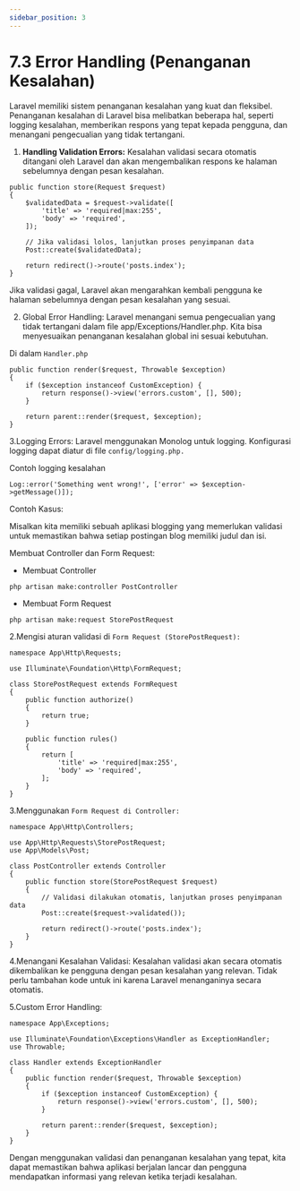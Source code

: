 ```yaml
---
sidebar_position: 3
---
```


# 7.3 Error Handling (Penanganan Kesalahan)

Laravel memiliki sistem penanganan kesalahan yang kuat dan fleksibel. Penanganan kesalahan di Laravel bisa melibatkan beberapa hal, seperti logging kesalahan, memberikan respons yang tepat kepada pengguna, dan menangani pengecualian yang tidak tertangani.

1. **Handling Validation Errors:** Kesalahan validasi secara otomatis ditangani oleh Laravel dan akan mengembalikan respons ke halaman sebelumnya dengan pesan kesalahan.

```
public function store(Request $request)
{
    $validatedData = $request->validate([
        'title' => 'required|max:255',
        'body' => 'required',
    ]);

    // Jika validasi lolos, lanjutkan proses penyimpanan data
    Post::create($validatedData);

    return redirect()->route('posts.index');
}
```

Jika validasi gagal, Laravel akan mengarahkan kembali pengguna ke halaman sebelumnya dengan pesan kesalahan yang sesuai.

2. Global Error Handling: Laravel menangani semua pengecualian yang tidak tertangani dalam file app/Exceptions/Handler.php. Kita bisa menyesuaikan penanganan kesalahan global ini sesuai kebutuhan.

Di dalam `Handler.php`
```
public function render($request, Throwable $exception)
{
    if ($exception instanceof CustomException) {
        return response()->view('errors.custom', [], 500);
    }

    return parent::render($request, $exception);
}
```

3.Logging Errors: Laravel menggunakan Monolog untuk logging. Konfigurasi logging dapat diatur di file `config/logging.php.`

Contoh logging kesalahan
```
Log::error('Something went wrong!', ['error' => $exception->getMessage()]);
```

Contoh Kasus:

Misalkan kita memiliki sebuah aplikasi blogging yang memerlukan validasi untuk memastikan bahwa setiap postingan blog memiliki judul dan isi.



Membuat Controller dan Form Request:
- Membuat Controller

```
php artisan make:controller PostController
```

- Membuat Form Request
```
php artisan make:request StorePostRequest

```
2.Mengisi aturan validasi di `Form Request (StorePostRequest):`
```
namespace App\Http\Requests;

use Illuminate\Foundation\Http\FormRequest;

class StorePostRequest extends FormRequest
{
    public function authorize()
    {
        return true;
    }

    public function rules()
    {
        return [
            'title' => 'required|max:255',
            'body' => 'required',
        ];
    }
}
```
3.Menggunakan `Form Request di Controller:`

```
namespace App\Http\Controllers;

use App\Http\Requests\StorePostRequest;
use App\Models\Post;

class PostController extends Controller
{
    public function store(StorePostRequest $request)
    {
        // Validasi dilakukan otomatis, lanjutkan proses penyimpanan data
        Post::create($request->validated());

        return redirect()->route('posts.index');
    }
}
```

4.Menangani Kesalahan Validasi:
Kesalahan validasi akan secara otomatis dikembalikan ke pengguna dengan pesan kesalahan yang relevan. Tidak perlu tambahan kode untuk ini karena Laravel menanganinya secara otomatis.


5.Custom Error Handling:
```
namespace App\Exceptions;

use Illuminate\Foundation\Exceptions\Handler as ExceptionHandler;
use Throwable;

class Handler extends ExceptionHandler
{
    public function render($request, Throwable $exception)
    {
        if ($exception instanceof CustomException) {
            return response()->view('errors.custom', [], 500);
        }

        return parent::render($request, $exception);
    }
}
```
Dengan menggunakan validasi dan penanganan kesalahan yang tepat, kita dapat memastikan bahwa aplikasi berjalan lancar dan pengguna mendapatkan informasi yang relevan ketika terjadi kesalahan.




